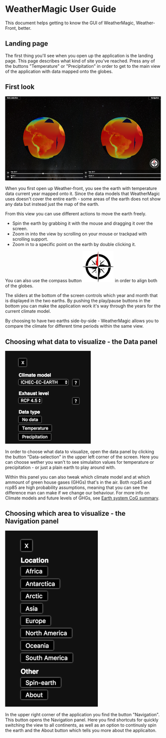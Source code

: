 # WeatherMagic User Guide

This document helps getting to know the GUI of WeatherMagic, Weather-Front, better. 

## Landing page

The first thing you'll see when you open up the application is the landing page. This page describes what kind of site you've reached. Press any of the buttons "Temperature" or "Precipitation" in order to get to the main view of the application with data mapped onto the globes. 

## First look

![First look](User-guide-res/first-look.png)

When you first open up Weather-front, you see the earth with temperature data current year mapped onto it. Since the data models that WeatherMagic uses doesn't cover the entire earth - some areas of the earth does not show any data but instead just the map of the earth. 

From this view you can use different actions to move the earth freely. 

-   Spin the earth by grabbing it with the mouse and dragging it over the screen.
-   Zoom in into the view by scrolling on your mouse or trackpad with scrolling support.
-   Zoom in to a specific point on the earth by double clicking it.

You can also use the compass button ![Compass](../resources/public/img/compass.png) in order to align both of the globes.

The sliders at the bottom of the screen controls which year and month that is displayed in the two earths. By pushing the play/pause buttons in the bottom you can make the application work it's way through the years for the current climate model. 

By choosing to have two earths side-by-side - WeatherMagic allows you to compare the climate for different time periods within the same view. 

## Choosing what data to visualize - the Data panel
![Data panel](User-guide-res/data-panel.png)

In order to choose what data to visualize, open the data panel by clicking the button "Data-selection" in the upper left corner of the screen. Here you can choose wether you wan't to see simulaiton values for temperature or precipitation - or just a plain earth to play around with. 

Within this panel you can also tweak which climate model and at which ammount of green house gases (GHGs) that's in the air. Both rcp45 and rcp85 are high probability assumptions, meaning that you can see the difference man can make if we change our behaviour. For more info on Climate models and future levels of GHGs, see [Earth system CoG summary](https://github.com/WeatherMagic/thor/blob/master/doc/earthsystemcog_summary.md).
 
## Choosing which area to visualize - the Navigation panel

![Navigation panel](User-guide-res/navigation-panel.png)

In the upper right corner of the application you find the button "Navigation". This button opens the Navigation panel. Here you find shortcuts for quickly switching the view to all continents, as well as an option to continusly spin the earth and the About button which tells you more about the applicaiton.


